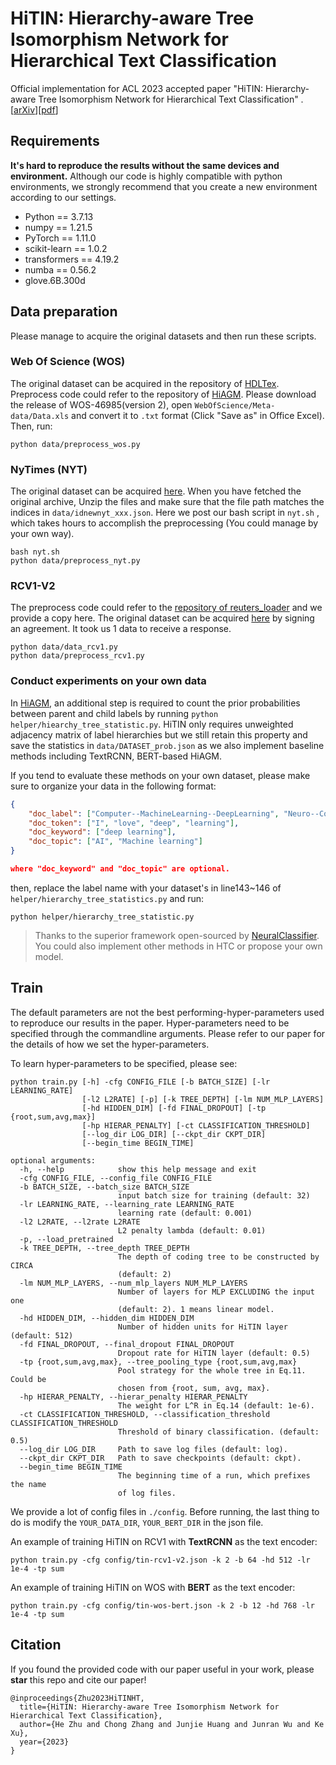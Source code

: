 # HiTIN: Hierarchy-aware Tree Isomorphism Network for Hierarchical Text Classification

Official implementation for ACL 2023 accepted paper "HiTIN: Hierarchy-aware Tree Isomorphism Network for Hierarchical Text Classification" . [[arXiv](https://arxiv.org/abs/2305.15182)][[pdf](https://arxiv.org/pdf/2305.15182.pdf)]

## Requirements

**It's hard to reproduce the results without the same devices and environment.** Although our code is highly compatible with python environments, we strongly recommend that you create a new environment according to our settings.

- Python == 3.7.13
- numpy == 1.21.5
- PyTorch == 1.11.0
- scikit-learn == 1.0.2
- transformers == 4.19.2
- numba == 0.56.2
- glove.6B.300d

## Data preparation

Please manage to acquire the original datasets and then run these scripts.

### Web Of Science (WOS)

The original dataset can be acquired in the repository of [HDLTex](https://github.com/kk7nc/HDLTex). Preprocess code could refer to the repository of [HiAGM](https://github.com/Alibaba-NLP/HiAGM). Please download the release of WOS-46985(version 2), open `WebOfScience/Meta-data/Data.xls` and convert it to `.txt` format (Click "Save as" in Office Excel). Then, run:
```shell
python data/preprocess_wos.py
```


### NyTimes (NYT)

The original dataset can be acquired [here](https://catalog.ldc.upenn.edu/LDC2008T19).  When you have fetched the original archive,  Unzip the files and make sure that the file path matches the indices in `data/idnewnyt_xxx.json`. Here we post our bash script in `nyt.sh` , which takes hours to accomplish the preprocessing (You could manage by your own way). 

```shell
bash nyt.sh
python data/preprocess_nyt.py
```

### RCV1-V2

The preprocess code could refer to the [repository of reuters_loader](https://github.com/ductri/reuters_loader) and we provide a copy here. The original dataset can be acquired [here](https://trec.nist.gov/data/reuters/reuters.html) by signing an agreement. It took us 1 data to receive a response.

```shell
python data/data_rcv1.py
python data/preprocess_rcv1.py
```

### Conduct experiments on your own data
In [HiAGM](https://github.com/Alibaba-NLP/HiAGM), an additional step is required to count the prior probabilities between parent and child labels by running `python helper/hiearchy_tree_statistic.py`. HiTIN only requires unweighted adjacency matrix of label hierarchies but we still retain this property and save the statistics in `data/DATASET_prob.json` as we also implement baseline methods including TextRCNN, BERT-based HiAGM. 

If you tend to evaluate these methods on your own dataset, please make sure to organize your data in the following format:
```json
{
    "doc_label": ["Computer--MachineLearning--DeepLearning", "Neuro--ComputationalNeuro"],
    "doc_token": ["I", "love", "deep", "learning"],
    "doc_keyword": ["deep learning"],
    "doc_topic": ["AI", "Machine learning"]
}

where "doc_keyword" and "doc_topic" are optional.
```
then, replace the label name with your dataset's in line143~146 of `helper/hierarchy_tree_statistics.py` and run:
```shell
python helper/hierarchy_tree_statistic.py
```

> Thanks to the superior framework open-sourced by [NeuralClassifier](https://github.com/Tencent/NeuralNLP-NeuralClassifier). You could also implement other methods in HTC or propose your own model.

## Train
The default parameters are not the best performing-hyper-parameters used to reproduce our results in the paper. Hyper-parameters need to be specified through the commandline arguments. Please refer to our paper for the details of how we set the hyper-parameters.

To learn hyper-parameters to be specified, please see: 
```shell
python train.py [-h] -cfg CONFIG_FILE [-b BATCH_SIZE] [-lr LEARNING_RATE]
                [-l2 L2RATE] [-p] [-k TREE_DEPTH] [-lm NUM_MLP_LAYERS]
                [-hd HIDDEN_DIM] [-fd FINAL_DROPOUT] [-tp {root,sum,avg,max}]
                [-hp HIERAR_PENALTY] [-ct CLASSIFICATION_THRESHOLD]
                [--log_dir LOG_DIR] [--ckpt_dir CKPT_DIR]
                [--begin_time BEGIN_TIME]

optional arguments:
  -h, --help            show this help message and exit
  -cfg CONFIG_FILE, --config_file CONFIG_FILE
  -b BATCH_SIZE, --batch_size BATCH_SIZE
                        input batch size for training (default: 32)
  -lr LEARNING_RATE, --learning_rate LEARNING_RATE
                        learning rate (default: 0.001)
  -l2 L2RATE, --l2rate L2RATE
                        L2 penalty lambda (default: 0.01)
  -p, --load_pretrained
  -k TREE_DEPTH, --tree_depth TREE_DEPTH
                        The depth of coding tree to be constructed by CIRCA
                        (default: 2)
  -lm NUM_MLP_LAYERS, --num_mlp_layers NUM_MLP_LAYERS
                        Number of layers for MLP EXCLUDING the input one
                        (default: 2). 1 means linear model.
  -hd HIDDEN_DIM, --hidden_dim HIDDEN_DIM
                        Number of hidden units for HiTIN layer (default: 512)
  -fd FINAL_DROPOUT, --final_dropout FINAL_DROPOUT
                        Dropout rate for HiTIN layer (default: 0.5)
  -tp {root,sum,avg,max}, --tree_pooling_type {root,sum,avg,max}
                        Pool strategy for the whole tree in Eq.11. Could be
                        chosen from {root, sum, avg, max}.
  -hp HIERAR_PENALTY, --hierar_penalty HIERAR_PENALTY
                        The weight for L^R in Eq.14 (default: 1e-6).
  -ct CLASSIFICATION_THRESHOLD, --classification_threshold CLASSIFICATION_THRESHOLD
                        Threshold of binary classification. (default: 0.5)
  --log_dir LOG_DIR     Path to save log files (default: log).
  --ckpt_dir CKPT_DIR   Path to save checkpoints (default: ckpt).
  --begin_time BEGIN_TIME
                        The beginning time of a run, which prefixes the name
                        of log files.
```

We provide a lot of config files in `./config`. Before running, the last thing to do is modify the `YOUR_DATA_DIR`, `YOUR_BERT_DIR` in the json file.

An example of training HiTIN on RCV1 with **TextRCNN** as the text encoder:
```shell
python train.py -cfg config/tin-rcv1-v2.json -k 2 -b 64 -hd 512 -lr 1e-4 -tp sum
```

An example of training HiTIN on WOS with **BERT** as the text encoder:
```shell
python train.py -cfg config/tin-wos-bert.json -k 2 -b 12 -hd 768 -lr 1e-4 -tp sum
```

## Citation
If you found the provided code with our paper useful in your work, please **star** this repo and cite our paper!
```
@inproceedings{Zhu2023HiTINHT,
  title={HiTIN: Hierarchy-aware Tree Isomorphism Network for Hierarchical Text Classification},
  author={He Zhu and Chong Zhang and Junjie Huang and Junran Wu and Ke Xu},
  year={2023}
}
```